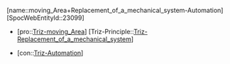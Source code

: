 ﻿---
type: TrizContradiction
aliases:
- moving_Area+Replacement_of_a_mechanical_system-Automation
license: CC BY-SA 4.0
copyright: https://github.com/SpocWeb
IsDeleted: false
IsReadOnly: false
Confidential: public
tags: 
- Triz/Contradiction
---
[name::moving_Area+Replacement_of_a_mechanical_system-Automation]
[SpocWebEntityId::23099]
+ [pro::[Triz-moving_Area](tech/Triz/Parameter/Triz-moving_Area.md)]
[Triz-Principle::[Triz-Replacement_of_a_mechanical_system](tech/Triz/Principle/Triz-Replacement_of_a_mechanical_system.md)]
- [con::[Triz-Automation](tech/Triz/Parameter/Triz-Automation.md)]

